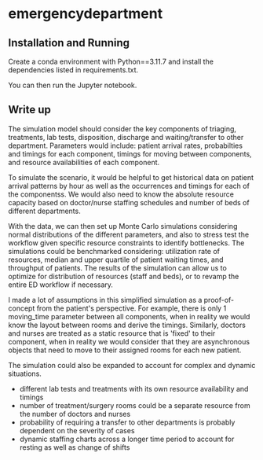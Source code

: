 # emergencydepartment

## Installation and Running
Create a conda environment with Python==3.11.7 and install the dependencies listed in requirements.txt.

You can then run the Jupyter notebook.

## Write up
The simulation model should consider the key components of triaging, treatments, lab tests, disposition, discharge and waiting/transfer to other department.
Parameters would include: patient arrival rates, probabilties and timings for each component, timings for moving between components, and resource availabilities of each component.

To simulate the scenario, it would be helpful to get historical data on patient arrival patterns by hour as well as the occurrences and timings for each of the componentss. We would also need to know the absolute resource capacity based on doctor/nurse staffing schedules and number of beds of different departments.

With the data, we can then set up Monte Carlo simulations considering normal distributions of the different parameters, and also to stress test the workflow given specific resource constraints to identify bottlenecks. The simulations could be benchmarked considering: utilization rate of resources, median and upper quartile of patient waiting times, and throughput of patients. The results of the simulation can allow us to optimize for distribution of resources (staff and beds), or to revamp the entire ED workflow if necessary.

I made a lot of assumptions in this simplified simulation as a proof-of-concept from the patient's perspective. For example, there is only 1 moving_time parameter between all components, when in reality we would know the layout between rooms and derive the timings. Similarly, doctors and nurses are treated as a static resource that is 'fixed' to their component, when in reality we would consider that they are asynchronous objects that need to move to their assigned rooms for each new patient. 

The simulation could also be expanded to account for complex and dynamic situations.
- different lab tests and treatments with its own resource availability and timings
- number of treatment/surgery rooms could be a separate resource from the number of doctors and nurses
- probability of requiring a transfer to other departments is probably dependent on the severity of cases
- dynamic staffing charts across a longer time period to account for resting as well as change of shifts
